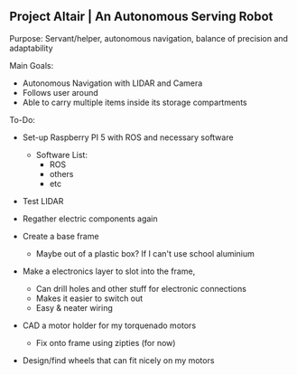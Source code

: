 ## Project Altair | An Autonomous Serving Robot 

Purpose: Servant/helper, autonomous navigation, balance of precision and adaptability

Main Goals:
- Autonomous Navigation with LIDAR and Camera
- Follows user around
- Able to carry multiple items inside its storage compartments

To-Do:

- Set-up Raspberry PI 5 with ROS and necessary software
    - Software List:
        - ROS
        - others
        - etc

- Test LIDAR
- Regather electric components again


- Create a base frame
   - Maybe out of a plastic box? If I can't use school aluminium
- Make a electronics layer to slot into the frame,
    - Can drill holes and other stuff for electronic connections
    - Makes it easier to switch out
    - Easy & neater wiring
- CAD a motor holder for my torquenado motors
    - Fix onto frame using zipties (for now)
- Design/find wheels that can fit nicely on my motors
